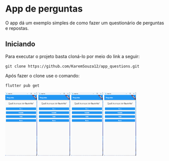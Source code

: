 # App de  perguntas

O app dá um exemplo simples de como fazer um questionário de perguntas e repostas. 


## Iniciando

Para executar o projeto basta cloná-lo por meio do link a seguir:

```
git clone https://github.com/KaremSouza12/app_questions.git
```
Após fazer o clone use o comando:

```
flutter pub get
```

<img src="images/1.png " width="100" height="200">
<img src="images/1.png " width="100" height="200">
<img src="images/1.png " width="100" height="200">
<img src="images/1.png " width="100" height="200">



